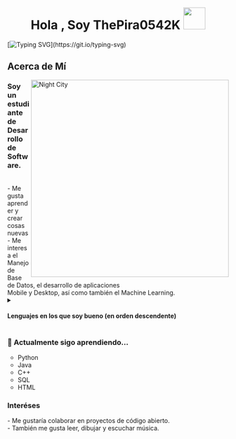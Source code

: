 
<h1 align="center"><b>Hola , Soy ThePira0542K </b><img src="https://github.com/user-attachments/assets/2a7d21d9-c021-4798-9c06-fba7cca738dc" width=50px></h1>

[![Typing SVG](https://readme-typing-svg.herokuapp.com?font=Architects+Daughter&color=7AF79A&size=30&lines=I'm+a+Trainee+Developer...)](https://git.io/typing-svg)

## Acerca de Mí
  <img align="right" width=450px alt="Night City" src="https://github.com/user-attachments/assets/bab04d5e-0247-4aca-8577-58066f0d9e16">
<h3>  Soy un estudiante de Desarrollo de Software.</h3>
<br>- Me gusta aprender y crear cosas nuevas
<br>- Me interesa el Manejo de Base de Datos, el desarrollo de aplicaciones
<br> Mobile y Desktop, así como también el Machine Learning.
<details>
<summary><h4>Lenguajes en los que soy bueno (en orden descendente)</h4></summary>

| Rank | Languages |
|-----:|-----------|
|     1|   Java    |
|     2|    C++    |
|     3|    SQL    |
|     4|    HTML   |
|     5|    CSS    |
|     6|   Python  |
</details>

<h3>🎲 Actualmente sigo aprendiendo...</h3>
<ul type='circle'>
  <li>Python
  <li>Java
  <li>C++
  <li>SQL
  <li>HTML
</ul>
<h3>Interéses</h3>
- Me gustaría colaborar en proyectos de código abierto.<br>
- También me gusta leer, dibujar y escuchar música.
</p>


